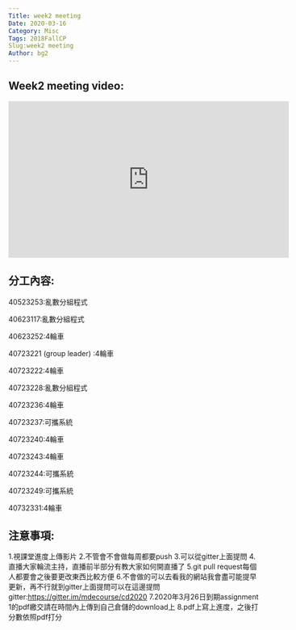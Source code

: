 ```yaml
---
Title: week2 meeting
Date: 2020-03-16
Category: Misc
Tags: 2018FallCP
Slug:week2 meeting
Author: bg2
---
```

Week2 meeting video:
----
<iframe width="556" height="310" src="https://www.youtube.com/embed/HXS95dlMSv8" frameborder="0" allow="accelerometer; autoplay; encrypted-media; gyroscope; picture-in-picture" allowfullscreen></iframe>

分工內容:
----

40523253:亂數分組程式

40623117:亂數分組程式

40623252:4輪車

40723221 (group leader) :4輪車

40723222:4輪車

40723228:亂數分組程式

40723236:4輪車

40723237:可攜系統

40723240:4輪車

40723243:4輪車

40723244:可攜系統

40723249:可攜系統

40732331:4輪車 

注意事項:
----
1.視課堂進度上傳影片
2.不管會不會做每周都要push
3.可以從gitter上面提問
4.直播大家輪流主持，直播前半部分有教大家如何開直播了
5.git pull request每個人都要會之後要更改東西比較方便
6.不會做的可以去看我的網站我會盡可能提早更新，再不行就到gitter上面提問可以在這邊提問 gitter:https://gitter.im/mdecourse/cd2020
7.2020年3月26日到期assignment 1的pdf繳交請在時間內上傳到自己倉儲的download上
8.pdf上寫上進度，之後打分數依照pdf打分
